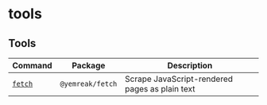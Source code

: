 # tools

## Tools

| Command | Package | Description |
|---------|---------|-------------|
| [`fetch`](packages/fetch) | `@yemreak/fetch` | Scrape JavaScript-rendered pages as plain text |